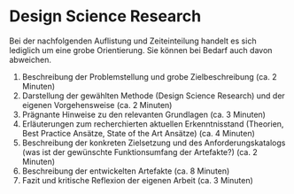 # Design Science Research

Bei der nachfolgenden Auflistung und Zeiteinteilung handelt es sich lediglich um eine grobe Orientierung. Sie können bei Bedarf auch davon abweichen. 

1. Beschreibung der Problemstellung und grobe Zielbeschreibung (ca. 2 Minuten)
1. Darstellung der gewählten Methode (Design Science Research) und der eigenen Vorgehensweise (ca. 2 Minuten)
1. Prägnante Hinweise zu den relevanten Grundlagen (ca. 3 Minuten)
1. Erläuterungen zum recherchierten aktuellen Erkenntnisstand (Theorien, Best Practice Ansätze, State of the Art Ansätze) (ca. 4 Minuten)
1. Beschreibung der konkreten Zielsetzung und des Anforderungskatalogs (was ist der gewünschte Funktionsumfang der Artefakte?) (ca. 2 Minuten)
1. Beschreibung der entwickelten Artefakte (ca. 8 Minuten)
1. Fazit und kritische Reflexion der eigenen Arbeit (ca. 3 Minuten)
